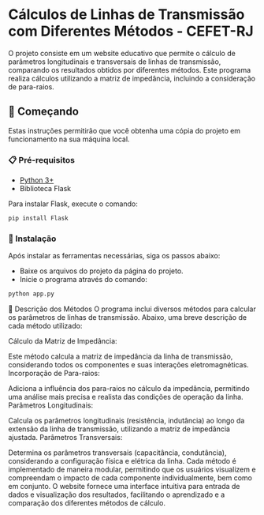 # Cálculos de Linhas de Transmissão com Diferentes Métodos - CEFET-RJ

O projeto consiste em um website educativo que permite o cálculo de parâmetros longitudinais e transversais de linhas de transmissão, comparando os resultados obtidos por diferentes métodos. Este programa realiza cálculos utilizando a matriz de impedância, incluindo a consideração de para-raios. 

## 🚀 Começando

Estas instruções permitirão que você obtenha uma cópia do projeto em funcionamento na sua máquina local.

### 📋 Pré-requisitos

- [Python 3+](https://www.python.org/)
- Biblioteca Flask

Para instalar Flask, execute o comando:

```bash
pip install Flask
```
### 🔧 Instalação
Após instalar as ferramentas necessárias, siga os passos abaixo:
* Baixe os arquivos do projeto da página do projeto.
* Inicie o programa através do comando:
 ```bash
python app.py
```
📖 Descrição dos Métodos
O programa inclui diversos métodos para calcular os parâmetros de linhas de transmissão. Abaixo, uma breve descrição de cada método utilizado:

Cálculo da Matriz de Impedância:

Este método calcula a matriz de impedância da linha de transmissão, considerando todos os componentes e suas interações eletromagnéticas.
Incorporação de Para-raios:

Adiciona a influência dos para-raios no cálculo da impedância, permitindo uma análise mais precisa e realista das condições de operação da linha.
Parâmetros Longitudinais:

Calcula os parâmetros longitudinais (resistência, indutância) ao longo da extensão da linha de transmissão, utilizando a matriz de impedância ajustada.
Parâmetros Transversais:

Determina os parâmetros transversais (capacitância, condutância), considerando a configuração física e elétrica da linha.
Cada método é implementado de maneira modular, permitindo que os usuários visualizem e compreendam o impacto de cada componente individualmente, bem como em conjunto. O website fornece uma interface intuitiva para entrada de dados e visualização dos resultados, facilitando o aprendizado e a comparação dos diferentes métodos de cálculo.
